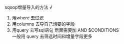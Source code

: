 sqoop增量导入的方法  √
1. 用where 去过滤
2. 用columns 去导自己想要的字段
3. 用query 去写sql语句 后面需要加 AND $CONDITIONS  
一般用 query 去筛选时间和增量字段更多